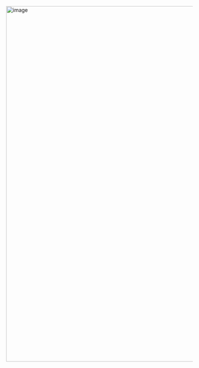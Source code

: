 <img width="960" alt="image" src="https://github.com/vive393/e-commerce-react/assets/37651930/40d33d5b-7b7f-4ab8-ad26-f95121ae34f9">
